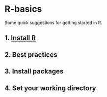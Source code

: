 # R-basics

Some quick suggestions for getting started in R.


## 1. [Install R](R-basics/Installation.md)
## 2. Best practices
## 3. Install packages
## 4. Set your working directory
